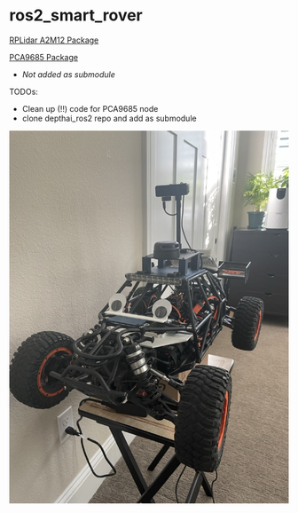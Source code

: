 # ros2_smart_rover

[RPLidar A2M12 Package](https://github.com/Slamtec/sllidar_ros2)

[PCA9685 Package](https://github.com/stevej52/ros2_pca9685)
- *Not added as submodule*

TODOs:
- Clean up (!!) code for PCA9685 node
- clone depthai_ros2 repo and add as submodule

![Rover_v4](/imgs/rover_v4.jpeg)